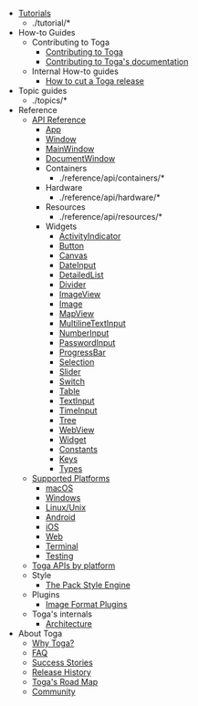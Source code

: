 <!-- rumdl-disable-line MD041 -->

<!-- rumdl-disable MD007 -->

- [Tutorials](tutorial/index.md)
    - ./tutorial/*
- How-to Guides
    - Contributing to Toga
        - [Contributing to Toga](how-to/contribute/code.md)
        - [Contributing to Toga's documentation](how-to/contribute/docs.md)
    - Internal How-to guides
        - [How to cut a Toga release](how-to/internal/release.md)
- Topic guides
    - ./topics/*
- Reference
    - [API Reference](reference/api/index.md)
        - [App](./reference/api/app.md)
        - [Window](./reference/api/window.md)
        - [MainWindow](./reference/api/mainwindow.md)
        - [DocumentWindow](./reference/api/documentwindow.md)
        - Containers
            - ./reference/api/containers/*
        - Hardware
            - ./reference/api/hardware/*
        - Resources
            - ./reference/api/resources/*
        - Widgets
            - [ActivityIndicator](./reference/api/widgets/activityindicator.md)
            - [Button](./reference/api/widgets/button.md)
            - [Canvas](./reference/api/widgets/canvas.md)
            - [DateInput](./reference/api/widgets/dateinput.md)
            - [DetailedList](./reference/api/widgets/detailedlist.md)
            - [Divider](./reference/api/widgets/divider.md)
            - [ImageView](./reference/api/widgets/imageview.md)
            - [Image](./reference/api/widgets/label.md)
            - [MapView](./reference/api/widgets/mapview.md)
            - [MultilineTextInput](./reference/api/widgets/multilinetextinput.md)
            - [NumberInput](./reference/api/widgets/numberinput.md)
            - [PasswordInput](./reference/api/widgets/passwordinput.md)
            - [ProgressBar](./reference/api/widgets/progressbar.md)
            - [Selection](./reference/api/widgets/selection.md)
            - [Slider](./reference/api/widgets/slider.md)
            - [Switch](./reference/api/widgets/switch.md)
            - [Table](./reference/api/widgets/table.md)
            - [TextInput](./reference/api/widgets/textinput.md)
            - [TimeInput](./reference/api/widgets/timeinput.md)
            - [Tree](./reference/api/widgets/tree.md)
            - [WebView](./reference/api/widgets/webview.md)
            - [Widget](./reference/api/widgets/widget.md)
            - [Constants](./reference/api/constants.md)
            - [Keys](./reference/api/keys.md)
            - [Types](./reference/api/types.md)
    - [Supported Platforms](reference/platforms/index.md)
        - [macOS](./reference/platforms/macOS.md)
        - [Windows](./reference/platforms/windows.md)
        - [Linux/Unix](./reference/platforms/linux.md)
        - [Android](./reference/platforms/android.md)
        - [iOS](./reference/platforms/iOS.md)
        - [Web](./reference/platforms/web.md)
        - [Terminal](./reference/platforms/terminal.md)
        - [Testing](./reference/platforms/testing.md)
    - [Toga APIs by platform](reference/widgets_by_platform.md)
    - Style
        - [The Pack Style Engine](reference/style/pack.md)
    - Plugins
        - [Image Format Plugins](reference/plugins/image_formats.md)
    - Toga's internals
        - [Architecture](reference/internals/architecture.md)
- About Toga
    - [Why Toga?](about/philosophy.md)
    - [FAQ](about/faq.md)
    - [Success Stories](about/success.md)
    - [Release History](about/releases.md)
    - [Toga's Road Map](about/roadmap.md)
    - [Community](about/community.md)
